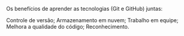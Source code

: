 Os benefícios de aprender as tecnologias (Git e GitHub) juntas:

Controle de versão;
Armazenamento em nuvem;
Trabalho em equipe;
Melhora a qualidade do código;
Reconhecimento.
